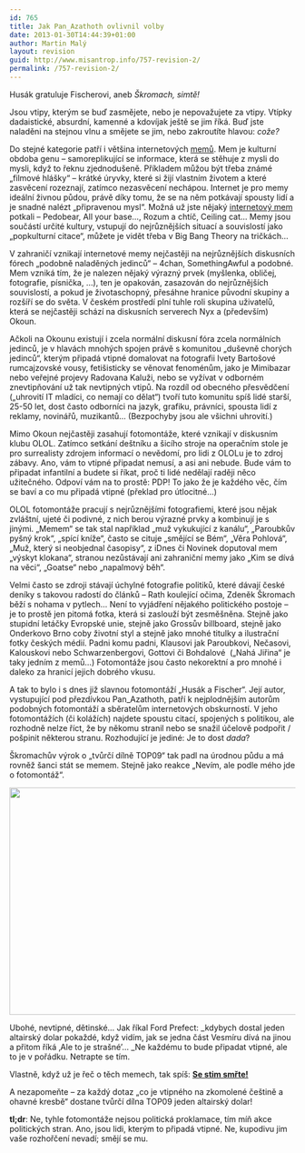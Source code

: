 ```yaml
---
id: 765
title: Jak Pan_Azathoth ovlivnil volby
date: 2013-01-30T14:44:39+01:00
author: Martin Malý
layout: revision
guid: http://www.misantrop.info/757-revision-2/
permalink: /757-revision-2/
---
```

Husák gratuluje Fischerovi, aneb _Škromach, simtě!_

<!--more-->

Jsou vtipy, kterým se buď zasmějete, nebo je nepovažujete za vtipy. Vtípky dadaistické, absurdní, kamenné a kdovíjak ještě se jim říká. Buď jste naladěni na stejnou vlnu a smějete se jim, nebo zakroutíte hlavou: _cože?_

Do stejné kategorie patří i většina internetových [memů](http://cs.wikipedia.org/wiki/Mem). Mem je kulturní obdoba genu &#8211; samoreplikující se informace, která se stěhuje z mysli do mysli, když to řeknu zjednodušeně. Příkladem můžou být třeba známé &#8222;filmové hlášky&#8220; &#8211; krátké úryvky, které si žijí vlastním životem a které zasvěcení rozeznají, zatímco nezasvěcení nechápou. Internet je pro memy ideální živnou půdou, právě díky tomu, že se na něm potkávají spousty lidí a je snadné nalézt &#8222;připravenou mysl&#8220;. Možná už jste nějaký [internetový mem](http://cs.wikipedia.org/wiki/Kategorie:Internetov%C3%A9_memy) potkali &#8211; Pedobear, All your base&#8230;, Rozum a chtíč, Ceiling cat&#8230; Memy jsou součástí určité kultury, vstupují do nejrůznějších situací a souvislostí jako &#8222;popkulturní citace&#8220;, můžete je vidět třeba v Big Bang Theory na tričkách&#8230;

V zahraničí vznikají internetové memy nejčastěji na nejrůznějších diskusních fórech &#8222;podobně naladěných jedinců&#8220; &#8211; 4chan, SomethingAwful a podobné. Mem vzniká tím, že je nalezen nějaký výrazný prvek (myšlenka, obličej, fotografie, písnička, &#8230;), ten je opakován, zasazován do nejrůznějších souvislostí, a pokud je životaschopný, přesáhne hranice původní skupiny a rozšíří se do světa. V českém prostředí plní tuhle roli skupina uživatelů, která se nejčastěji schází na diskusních serverech Nyx a (především) Okoun.

Ačkoli na Okounu existují i zcela normální diskusní fóra zcela normálních jedinců, je v hlavách mnohých spojen právě s komunitou &#8222;duševně chorých jedinců&#8220;, kterým připadá vtipné domalovat na fotografii Ivety Bartošové rumcajzovské vousy, fetišisticky se věnovat fenoménům, jako je Mimibazar nebo veřejné projevy Radovana Kaluži, nebo se vyžívat v odborném znevtipňování už tak nevtipných vtipů. Na rozdíl od obecného přesvědčení (&#8222;uhrovití IT mladíci, co nemají co dělat&#8220;) tvoří tuto komunitu spíš lidé starší, 25-50 let, dost často odborníci na jazyk, grafiku, právníci, spousta lidí z reklamy, novinářů, muzikantů&#8230; (Bezpochyby jsou ale všichni uhrovití.)

Mimo Okoun nejčastěji zasahují fotomontáže, které vznikají v diskusním klubu OLOL. Zatímco setkání deštníku a šicího stroje na operačním stole je pro surrealisty zdrojem informací o nevědomí, pro lidi z OLOLu je to zdroj zábavy. Ano, vám to vtipné připadat nemusí, a asi ani nebude. Bude vám to připadat infantilní a budete si říkat, proč ti lidé nedělají raději něco užitečného. Odpoví vám na to prostě: PDP! To jako že je každého věc, čím se baví a co mu připadá vtipné (překlad pro útlocitné&#8230;)

OLOL fotomontáže pracují s nejrůznějšími fotografiemi, které jsou nějak zvláštní, ujeté či podivné, z nich berou výrazné prvky a kombinují je s jinými. &#8222;Memem&#8220; se tak stal například &#8222;muž vykukující z kanálu&#8220;, &#8222;Paroubkův pyšný krok&#8220;, &#8222;spící kníže&#8220;, často se cituje &#8222;smějící se Bém&#8220;, &#8222;Věra Pohlová&#8220;, &#8222;Muž, který si neobjednal časopisy&#8220;, z iDnes či Novinek doputoval mem &#8222;výskyt klokana&#8220;, stranou nezůstávají ani zahraniční memy jako &#8222;Kim se dívá na věci&#8220;, &#8222;Goatse&#8220; nebo &#8222;napalmový běh&#8220;.

Velmi často se zdroji stávají úchylné fotografie politiků, které dávají české deníky s takovou radostí do článků &#8211; Rath koulející očima, Zdeněk Škromach běží s nohama v pytlech&#8230; Není to vyjádření nějakého politického postoje &#8211; je to prostě jen pitomá fotka, která si zaslouží být zesměšněna. Stejně jako stupidní letáčky Evropské unie, stejně jako Grossův billboard, stejně jako Onderkovo Brno coby životní styl a stejně jako mnohé titulky a ilustrační fotky českých médií. Padni komu padni, Klausovi jak Paroubkovi, Nečasovi, Kalouskovi nebo Schwarzenbergovi, Gottovi či Bohdalové  (&#8222;Nahá Jiřina&#8220; je taky jedním z memů&#8230;) Fotomontáže jsou často nekorektní a pro mnohé i daleko za hranicí jejich dobrého vkusu.

A tak to bylo i s dnes již slavnou fotomontáží &#8222;Husák a Fischer&#8220;. Její autor, vystupující pod přezdívkou Pan_Azathoth, patří k nejplodnějším autorům podobných fotomontáží a sběratelům internetových obskurností. V jeho fotomontážích (či kolážích) najdete spoustu citací, spojených s politikou, ale rozhodně nelze říct, že by někomu stranil nebo se snažil účelově podpořit / pošpinit některou stranu. Rozhodující je jediné: Je to dost _dada_?

Škromachův výrok o &#8222;tvůrčí dílně TOP09&#8220; tak padl na úrodnou půdu a má rovněž šanci stát se memem. Stejně jako reakce &#8222;Nevím, ale podle mého jde o fotomontáž&#8220;.

<img class="alignnone" title="OLOL, autor: Pan_Azathoth" alt="" src="http://i30.tinypic.com/40tbd.jpg" width="658" height="400" /> 

Ubohé, nevtipné, dětinské&#8230; Jak říkal Ford Prefect: _kdybych dostal jeden altairský dolar pokaždé, když vidím, jak se jedna část Vesmíru dívá na jinou a přitom říká &#8218;Ale to je strašné&#8217;&#8230; _Ne každému to bude připadat vtipné, ale to je v pořádku. Netrapte se tím.

Vlastně, když už je řeč o těch memech, tak spíš: [**Se stim smřte!**](http://historje.tumblr.com/image/36601964626)

A nezapomeňte &#8211; za každý dotaz &#8222;co je vtipného na zkomolené češtině a ohavné kresbě&#8220; dostane tvůrčí dílna TOP09 jeden altairský dolar!

**tl;dr**: Ne, tyhle fotomontáže nejsou politická proklamace, tím míň akce politických stran. Ano, jsou lidi, kterým to připadá vtipné. Ne, kupodivu jim vaše rozhořčení nevadí; smějí se mu.
